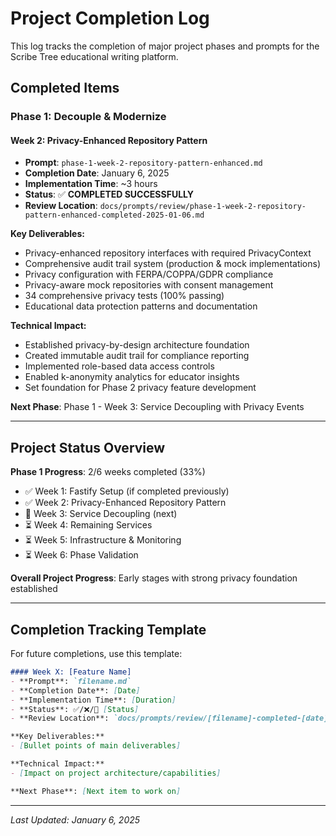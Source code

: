 # Project Completion Log

This log tracks the completion of major project phases and prompts for the Scribe Tree educational writing platform.

## Completed Items

### Phase 1: Decouple & Modernize

#### Week 2: Privacy-Enhanced Repository Pattern
- **Prompt**: `phase-1-week-2-repository-pattern-enhanced.md`
- **Completion Date**: January 6, 2025
- **Implementation Time**: ~3 hours
- **Status**: ✅ **COMPLETED SUCCESSFULLY**
- **Review Location**: `docs/prompts/review/phase-1-week-2-repository-pattern-enhanced-completed-2025-01-06.md`

**Key Deliverables:**
- Privacy-enhanced repository interfaces with required PrivacyContext
- Comprehensive audit trail system (production & mock implementations)
- Privacy configuration with FERPA/COPPA/GDPR compliance
- Privacy-aware mock repositories with consent management
- 34 comprehensive privacy tests (100% passing)
- Educational data protection patterns and documentation

**Technical Impact:**
- Established privacy-by-design architecture foundation
- Created immutable audit trail for compliance reporting
- Implemented role-based data access controls
- Enabled k-anonymity analytics for educator insights
- Set foundation for Phase 2 privacy feature development

**Next Phase**: Phase 1 - Week 3: Service Decoupling with Privacy Events

---

## Project Status Overview

**Phase 1 Progress**: 2/6 weeks completed (33%)
- ✅ Week 1: Fastify Setup (if completed previously)
- ✅ Week 2: Privacy-Enhanced Repository Pattern  
- 🔄 Week 3: Service Decoupling (next)
- ⏳ Week 4: Remaining Services
- ⏳ Week 5: Infrastructure & Monitoring  
- ⏳ Week 6: Phase Validation

**Overall Project Progress**: Early stages with strong privacy foundation established

---

## Completion Tracking Template

For future completions, use this template:

```markdown
#### Week X: [Feature Name]
- **Prompt**: `filename.md`
- **Completion Date**: [Date]
- **Implementation Time**: [Duration]
- **Status**: ✅/❌/🔄 [Status]
- **Review Location**: `docs/prompts/review/[filename]-completed-[date].md`

**Key Deliverables:**
- [Bullet points of main deliverables]

**Technical Impact:**
- [Impact on project architecture/capabilities]

**Next Phase**: [Next item to work on]
```

---

*Last Updated: January 6, 2025*